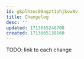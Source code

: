 ```yaml
---
id: gkplhzoc09agzt1ohjkow8v
title: Changelog
desc: ''
updated: 1713665246708
created: 1713665138160
---
```


TODO: link to each change
